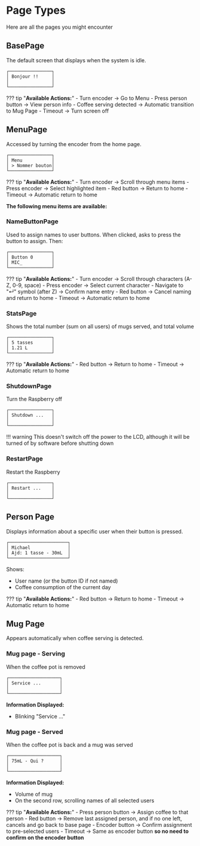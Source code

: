 # Page Types

Here are all the pages you might encounter

## BasePage

The default screen that displays when the system is idle.

```
┌────────────────┐
│ Bonjour !!     │
│                │
└────────────────┘
```

??? tip "**Available Actions:**"
    - Turn encoder → Go to Menu
    - Press person button → View person info
    - Coffee serving detected → Automatic transition to Mug Page
    - Timeout → Turn screen off

## MenuPage

Accessed by turning the encoder from the home page.

```
┌────────────────┐
│ Menu           │
│ > Nommer bouton│
└────────────────┘
```

??? tip "**Available Actions:**"
    - Turn encoder → Scroll through menu items
    - Press encoder → Select highlighted item
    - Red button → Return to home
    - Timeout → Automatic return to home

**The following menu items are available:**

### NameButtonPage

Used to assign names to user buttons. When clicked, asks to press the button to assign. Then:

```
┌────────────────┐
│ Button 0       │
│ MIC_           │
└────────────────┘
```

??? tip "**Available Actions:**"
    - Turn encoder → Scroll through characters (A-Z, 0-9, space)
    - Press encoder → Select current character
    - Navigate to "↵" symbol (after Z) → Confirm name entry
    - Red button → Cancel naming and return to home
    - Timeout → Automatic return to home


### StatsPage

Shows the total number (sum on all users) of mugs served, and total volume

```
┌────────────────┐
│ 5 tasses       │
│ 1.21 L         │
└────────────────┘
```

??? tip "**Available Actions:**"
    - Red button → Return to home
    - Timeout → Automatic return to home

### ShutdownPage

Turn the Raspberry off

```
┌────────────────┐
│ Shutdown ...   │
│                │
└────────────────┘
```

!!! warning
    This doesn't switch off the power to the LCD, although it will be turned of by software before shutting down

### RestartPage


Restart the Raspberry

```
┌────────────────┐
│ Restart ...    │
│                │
└────────────────┘
```

## Person Page

Displays information about a specific user when their button is pressed.

```
┌──────────────────────┐
│ Michael              │
│ Ajd: 1 tasse - 30mL  │
└──────────────────────┘
```

Shows:
- User name (or the button ID if not named)
- Coffee consumption of the current day

??? tip "**Available Actions:**"
    - Red button → Return to home
    - Timeout → Automatic return to home

## Mug Page

Appears automatically when coffee serving is detected.

### Mug page - Serving

When the coffee pot is removed

```
┌───────────────────┐
│ Service ...       │
│                   │
└───────────────────┘
```

**Information Displayed:**
- Blinking "Service ..."

### Mug page - Served

When the coffee pot is back and a mug was served

```
┌───────────────────┐
│ 75mL - Qui ?      │
│                   │
└───────────────────┘
```

**Information Displayed:**  

- Volume of mug  
- On the second row, scrolling names of all selected users


??? tip "**Available Actions:**"
    - Press person button → Assign coffee to that person
    - Red button → Remove last assigned person, and if no one left, cancels and go back to base page
    - Encoder button → Confirm assignment to pre-selected users
    - Timeout → Same as encoder button **so no need to confirm on the encoder button**
